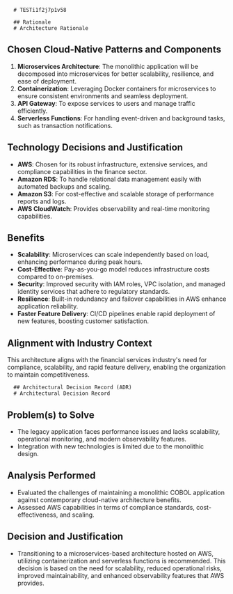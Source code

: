 
      # TESTi1f2j7p1v58

      ## Rationale
      # Architecture Rationale

## Chosen Cloud-Native Patterns and Components
1. **Microservices Architecture**: The monolithic application will be decomposed into microservices for better scalability, resilience, and ease of deployment.
2. **Containerization**: Leveraging Docker containers for microservices to ensure consistent environments and seamless deployment.
3. **API Gateway**: To expose services to users and manage traffic efficiently.
4. **Serverless Functions**: For handling event-driven and background tasks, such as transaction notifications.

## Technology Decisions and Justification
- **AWS**: Chosen for its robust infrastructure, extensive services, and compliance capabilities in the finance sector.
- **Amazon RDS**: To handle relational data management easily with automated backups and scaling.
- **Amazon S3**: For cost-effective and scalable storage of performance reports and logs.
- **AWS CloudWatch**: Provides observability and real-time monitoring capabilities.

## Benefits
- **Scalability**: Microservices can scale independently based on load, enhancing performance during peak hours.
- **Cost-Effective**: Pay-as-you-go model reduces infrastructure costs compared to on-premises.
- **Security**: Improved security with IAM roles, VPC isolation, and managed identity services that adhere to regulatory standards.
- **Resilience**: Built-in redundancy and failover capabilities in AWS enhance application reliability.
- **Faster Feature Delivery**: CI/CD pipelines enable rapid deployment of new features, boosting customer satisfaction.

## Alignment with Industry Context
This architecture aligns with the financial services industry's need for compliance, scalability, and rapid feature delivery, enabling the organization to maintain competitiveness.

      ## Architectural Decision Record (ADR)
      # Architectural Decision Record

## Problem(s) to Solve
- The legacy application faces performance issues and lacks scalability, operational monitoring, and modern observability features.
- Integration with new technologies is limited due to the monolithic design.

## Analysis Performed
- Evaluated the challenges of maintaining a monolithic COBOL application against contemporary cloud-native architecture benefits.
- Assessed AWS capabilities in terms of compliance standards, cost-effectiveness, and scaling.

## Decision and Justification
- Transitioning to a microservices-based architecture hosted on AWS, utilizing containerization and serverless functions is recommended. This decision is based on the need for scalability, reduced operational risks, improved maintainability, and enhanced observability features that AWS provides.
    